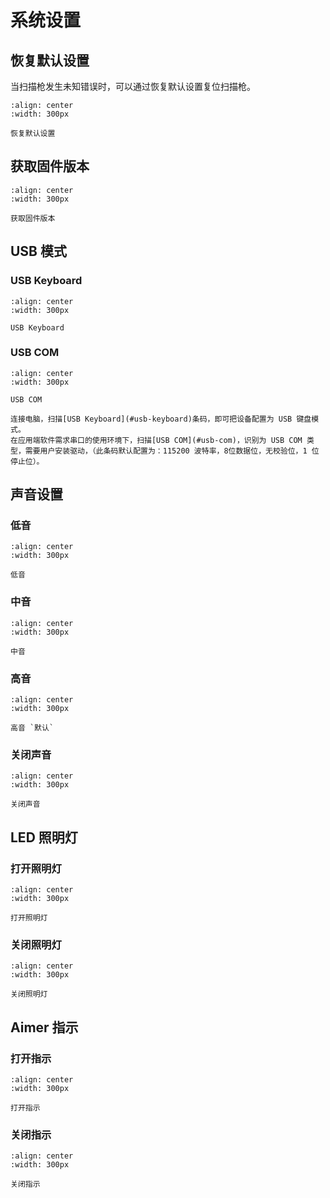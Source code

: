 # 系统设置

## 恢复默认设置
当扫描枪发生未知错误时，可以通过恢复默认设置复位扫描枪。

```{figure} media/800006..png
:align: center
:width: 300px

恢复默认设置
```


## 获取固件版本

```{figure} media/809005..png
:align: center
:width: 300px

获取固件版本
```

## USB 模式
### USB Keyboard

```{figure} media/881001124..png
:align: center
:width: 300px

USB Keyboard
```


### USB COM

```{figure} media/881001133..png
:align: center
:width: 300px

USB COM
```

```{note}
连接电脑，扫描[USB Keyboard](#usb-keyboard)条码，即可把设备配置为 USB 键盘模式。  
在应用端软件需求串口的使用环境下，扫描[USB COM](#usb-com)，识别为 USB COM 类型，需要用户安装驱动，（此条码默认配置为：115200 波特率，8位数据位，无校验位，1 位停止位）。
```

## 声音设置

### 低音
```{figure} media/8410091..png
:align: center
:width: 300px

低音
```
  
### 中音
```{figure} media/8410092..png
:align: center
:width: 300px

中音
```
  
### 高音
```{figure} media/8410093..png
:align: center
:width: 300px

高音 `默认`
```
  
### 关闭声音
```{figure} media/8410090..png
:align: center
:width: 300px

关闭声音
```


## LED 照明灯

### 打开照明灯
```{figure} media/8980051..png
:align: center
:width: 300px

打开照明灯
```



### 关闭照明灯
```{figure} media/8980050..png
:align: center
:width: 300px

关闭照明灯
```



## Aimer 指示


### 打开指示
```{figure} media/8980022..png
:align: center
:width: 300px

打开指示
```



### 关闭指示
```{figure} media/8980020..png
:align: center
:width: 300px

关闭指示
```